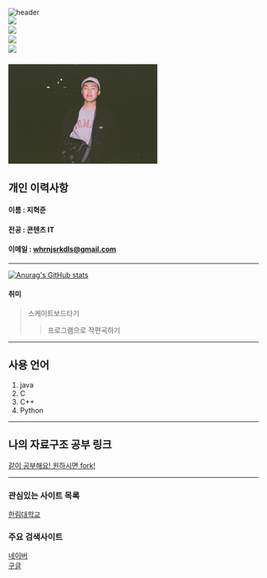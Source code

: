 ![header](https://capsule-render.vercel.app/api?text=Hyuk_Jun_Ji&animation=fadeIn&type=waving&height=300&width=1000&fontSize=100&color=gradient)  
<img src="https://img.shields.io/github/watchers/HyukJunJi/RESUME?style=social"/></a>  
<img src="https://img.shields.io/github/stars/HyukJunJi?style=social"/></a>  
<img src="https://img.shields.io/github/followers/HyukJunJi?style=social"/></a>  
<img src="https://img.shields.io/github/forks/HyukJunJi/RESUME?style=social"/></a>  
　　　　　　　　　　　　　　　　<img src=mypic.jpg height=200 width=300>





## 개인 이력사항
#### 이름 : 지혁준
#### 전공 : 콘텐츠 IT
#### 이메일 : whrnjsrkdls@gmail.com
------------------------
[![Anurag's GitHub stats](https://github-readme-stats.vercel.app/api?username=HyukJunJi)](https://github.com/anuraghazra/github-readme-stats)
#### 취미
> 스케이트보드타기
>> 프로그램으로 작편곡하기
---
## 사용 언어
1. java
2. C
3. C++
4. Python
---
## 나의 자료구조 공부 링크
[같이 공부해요! 원하시면 fork!](https://www.github.com/HyukJunJi/data_struct)

-----------

### 관심있는 사이트 목록
[한림대학교][hallym]

### 주요 검색사이트
[네이버][naver]  
[구글][google]  


[eclipse]:https://www.eclipse.org
[google]:https://www.google.com
[naver]:https://www.naver.com
[hallym]:https://www.hallym.ac.kr

